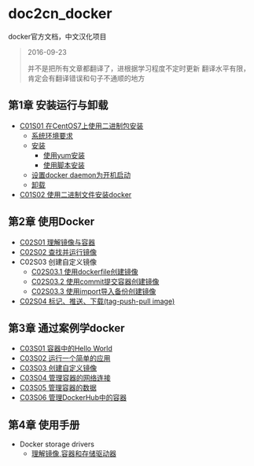 # doc2cn_docker
docker官方文档，中文汉化项目


> 2016-09-23
>
> 并不是把所有文章都翻译了，进根据学习程度不定时更新
> 翻译水平有限，肯定会有翻译错误和句子不通顺的地方



## 第1章 安装运行与卸载
+ [C01S01 在CentOS7上使用二进制包安装](./chapter01/01-install-docker-with-centos.md)
  + [系统环境要求](./chapter01/01-install-docker-with-centos.md#系统环境要求)
  + [安装](./chapter01/01-install-docker-with-centos.md#安装)
    + [使用yum安装](./chapter01/01-install-docker-with-centos.md#使用yum安装)
    + [使用脚本安装](./chapter01/01-install-docker-with-centos.md#使用脚本安装)
  + [设置docker daemon为开机启动](./chapter01/01-install-docker-with-centos.md#设置docker-daemon为开机启动)
  + [卸载](./chapter01/01-install-docker-with-centos.md#卸载)
+ [C01S02 使用二进制文件安装docker](./chapter01/02-installation-from-binaries.md)


## 第2章 使用Docker
+ [C02S01 理解镜像与容器](./chapter02/01-learn-about-images-containers.md)
+ [C02S02 查找并运行镜像](./chapter02/02-find-and-run-the-whalesay-image.md)
+ C02S03 创建自定义镜像
  + [C02S03.1 使用dockerfile创建镜像](./chapter02/03-build-your-own-image-with-dockerfile.md)
  + [C02S03.2 使用commit提交容器创建镜像](./chapter02/03-build-your-own-image-with-commit.md)
  + [C02S03.3 使用import导入备份创建镜像](./chapter02/03-build-your-own-image-with-import.md)
+ [C02S04 标记、推送、下载(tag-push-pull image)](./chapter02/04-tag-push-and-pull-your-image.md)


## 第3章 通过案例学docker
+ [C03S01 容器中的Hello World](./chapter03/01-hello-world-in-a-container.md)
+ [C03S02 运行一个简单的应用](./chapter03/02-run-a-simple-application.md)
+ [C03S03 创建自定义镜像](./chapter03/03-build-your-own-images.md)
+ [C03S04 管理容器的网络连接](./chapter03/04-network-containers.md)
+ [C03S05 管理容器的数据](./chapter03/05-manage-data-in-containers.md)
+ [C03S06 管理DockerHub中的容器](./chapter03/06-store-images-on-docker-hub.md)


## 第4章 使用手册
+ Docker storage drivers
  + [理解镜像,容器和存储驱动器](./chapter04/docker_storage_drivers/01-understand-images-containers-and-storage-drivers.md)

